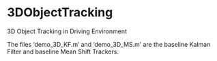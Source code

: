 # 3DObjectTracking
3D Object Tracking in Driving Environment

The files ‘demo_3D_KF.m’ and ‘demo_3D_MS.m’ are the baseline Kalman Filter and baseline Mean Shift Trackers. 
